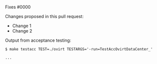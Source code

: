 <!--- Information about referencing Github Issues: https://help.github.com/articles/basic-writing-and-formatting-syntax/#referencing-issues-and-pull-requests --->
Fixes #0000

Changes proposed in this pull request:

* Change 1
* Change 2

Output from acceptance testing:

```
$ make testacc TEST=./ovirt TESTARGS='-run=TestAccOvirtDataCenter_'

...
```
